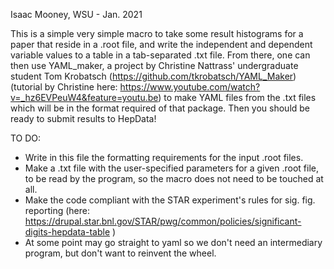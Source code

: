 Isaac Mooney, WSU - Jan. 2021

This is a simple very simple macro to take some result histograms for a paper that reside in a .root file, and write the independent and dependent variable values to a table in a tab-separated .txt file. From there, one can then use YAML_maker, a project by Christine Nattrass' undergraduate student Tom Krobatsch (https://github.com/tkrobatsch/YAML_Maker) (tutorial by Christine here: https://www.youtube.com/watch?v=_hz6EVPeuW4&feature=youtu.be) to make YAML files from the .txt files which will be in the format required of that package. Then you should be ready to submit results to HepData!

TO DO:
* Write in this file the formatting requirements for the input .root files.
* Make a .txt file with the user-specified parameters for a given .root file, to be read by the program, so the macro does not need to be touched at all.
* Make the code compliant with the STAR experiment's rules for sig. fig. reporting (here: https://drupal.star.bnl.gov/STAR/pwg/common/policies/significant-digits-hepdata-table )
* At some point may go straight to yaml so we don't need an intermediary program, but don't want to reinvent the wheel.